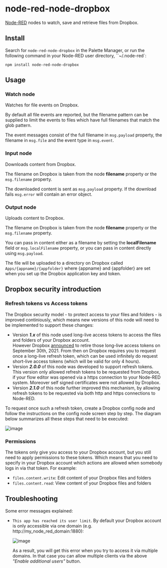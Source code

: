node-red-node-dropbox
=====================

<a href="http://nodered.org" target="_new">Node-RED</a> nodes to watch, save
and retrieve files from Dropbox.

Install
-------

Search for `node-red-node-dropbox` in the Palette Manager, or run the following
command in your Node-RED user directory, ``~/.node-red`:

    npm install node-red-node-dropbox

Usage
-----

### Watch node

Watches for file events on Dropbox.

By default all file events are reported, but the filename pattern can
be supplied to limit the events to files which have full filenames
that match the glob pattern.

The event messages consist of the full filename in `msg.payload` property, the
filename in `msg.file` and the event type in `msg.event`.

### Input node

Downloads content from Dropbox.

The filename on Dropbox is taken from the node **filename**
property or the `msg.filename` property.

The downloaded content is sent as `msg.payload` property. If the download
fails `msg.error` will contain an error object.

### Output node

Uploads content to Dropbox.

The filename on Dropbox is taken from the node **filename** property or the `msg.filename` property.

You can pass in content either as a filename by setting the **localFilename** field or
`msg.localFilename` property, or you can pass in content directly using `msg.payload`.

The file will be uploaded to a directory on Dropbox called `Apps/{appname}/{appfolder}`
where {appname} and {appfolder} are set when you set up the Dropbox application key and token.

## Dropbox security introduction

### Refresh tokens vs Access tokens
The Dropbox security model - to protect access to your files and folders - is improved continiously, which means new versions of this node will need to be implemented to support these changes:
+ Version ***1.x*** of this node used long-live access tokens to access the files and folders of your Dropbox account.  
  However Dropbox [announced](https://dropbox.tech/developers/migrating-app-permissions-and-access-tokens) to retire those long-live access tokens on September 30th, 2021.  From then on Dropbox requires you to request once a long-live refresh token, which can be used infinitely do request short-live access tokens (which will be valid for only 4 hours).
+ Version ***2.0.0*** of this node was developed to support refresh tokens.  
  This version only allowed refresh tokens to be requested from Dropbox, if your flow editor was opened via a https connection to your Node-RED system.  Moreover self signed certificates were not allowed by Dropbox.
+ Version ***2.1.0*** of this node further improved this mechanism, by allowing refresh tokens to be requested via both http and https connections to Node-RED.

To request once such a refresh token, create a Dropbox config node and follow the instructions on the config node screen step by step.  The diagram below summarizes all these steps that need to be executed:

![image](https://user-images.githubusercontent.com/14224149/211395697-c296134b-2f55-43dc-b5a6-73423656a39e.png)

### Permissions
The tokens only give you access to your Dropbox account, but you still need to apply permissions to these tokens.  Which means that you need to specify in your Dropbox account which actions are allowed when somebody logs in via that token.  For example:
+ `files.content.write`: Edit content of your Dropbox files and folders
+ `files.content.read`: View content of your Dropbox files and folders

## Troubleshooting
Some error messages explained:
+ `This app has reached its user limit`.  By default your Dropbox account is only accessible via one domain (e.g. http://my_node_red_domain:1880):

   ![image](https://user-images.githubusercontent.com/14224149/211398030-8742ce0c-39bb-4d49-a285-bf00d9cdb9a7.png)

   As a result, you will get this error when you try to access it via multiple domains.  In that case you can allow multiple clients via the above *"Enable additional users"* button.
